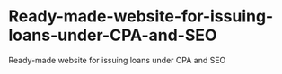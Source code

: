 # Ready-made-website-for-issuing-loans-under-CPA-and-SEO
Ready-made website for issuing loans under CPA and SEO
